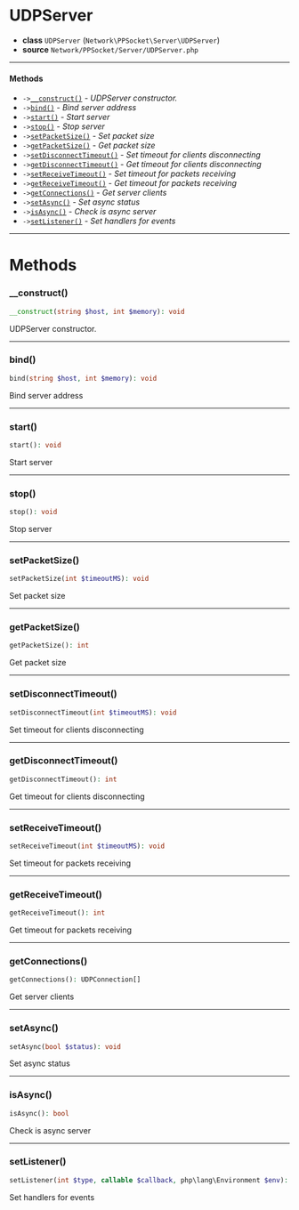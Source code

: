 # UDPServer

- **class** `UDPServer` (`Network\PPSocket\Server\UDPServer`)
- **source** `Network/PPSocket/Server/UDPServer.php`

---

#### Methods

- `->`[`__construct()`](#method-__construct) - _UDPServer constructor._
- `->`[`bind()`](#method-bind) - _Bind server address_
- `->`[`start()`](#method-start) - _Start server_
- `->`[`stop()`](#method-stop) - _Stop server_
- `->`[`setPacketSize()`](#method-setpacketsize) - _Set packet size_
- `->`[`getPacketSize()`](#method-getpacketsize) - _Get packet size_
- `->`[`setDisconnectTimeout()`](#method-setdisconnecttimeout) - _Set timeout for clients disconnecting_
- `->`[`getDisconnectTimeout()`](#method-getdisconnecttimeout) - _Get timeout for clients disconnecting_
- `->`[`setReceiveTimeout()`](#method-setreceivetimeout) - _Set timeout for packets receiving_
- `->`[`getReceiveTimeout()`](#method-getreceivetimeout) - _Get timeout for packets receiving_
- `->`[`getConnections()`](#method-getconnections) - _Get server clients_
- `->`[`setAsync()`](#method-setasync) - _Set async status_
- `->`[`isAsync()`](#method-isasync) - _Check is async server_
- `->`[`setListener()`](#method-setlistener) - _Set handlers for events_

---
# Methods

<a name="method-__construct"></a>

### __construct()
```php
__construct(string $host, int $memory): void
```
UDPServer constructor.

---

<a name="method-bind"></a>

### bind()
```php
bind(string $host, int $memory): void
```
Bind server address

---

<a name="method-start"></a>

### start()
```php
start(): void
```
Start server

---

<a name="method-stop"></a>

### stop()
```php
stop(): void
```
Stop server

---

<a name="method-setpacketsize"></a>

### setPacketSize()
```php
setPacketSize(int $timeoutMS): void
```
Set packet size

---

<a name="method-getpacketsize"></a>

### getPacketSize()
```php
getPacketSize(): int
```
Get packet size

---

<a name="method-setdisconnecttimeout"></a>

### setDisconnectTimeout()
```php
setDisconnectTimeout(int $timeoutMS): void
```
Set timeout for clients disconnecting

---

<a name="method-getdisconnecttimeout"></a>

### getDisconnectTimeout()
```php
getDisconnectTimeout(): int
```
Get timeout for clients disconnecting

---

<a name="method-setreceivetimeout"></a>

### setReceiveTimeout()
```php
setReceiveTimeout(int $timeoutMS): void
```
Set timeout for packets receiving

---

<a name="method-getreceivetimeout"></a>

### getReceiveTimeout()
```php
getReceiveTimeout(): int
```
Get timeout for packets receiving

---

<a name="method-getconnections"></a>

### getConnections()
```php
getConnections(): UDPConnection[]
```
Get server clients

---

<a name="method-setasync"></a>

### setAsync()
```php
setAsync(bool $status): void
```
Set async status

---

<a name="method-isasync"></a>

### isAsync()
```php
isAsync(): bool
```
Check is async server

---

<a name="method-setlistener"></a>

### setListener()
```php
setListener(int $type, callable $callback, php\lang\Environment $env): void
```
Set handlers for events